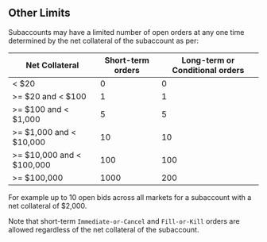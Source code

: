 ## Other Limits

Subaccounts may have a limited number of open orders at any one time determined by the net collateral of the subaccount as per:

| Net Collateral | Short-term orders | Long-term or Conditional orders |
| -------------- | ----------------- | ------------------------------- |
| < $20          | 0                 | 0                               |
| >= $20 and < $100         | 1                 | 1                               |
| >= $100 and < $1,000       | 5                 | 5                               |
| >= $1,000 and < $10,000      | 10                | 10                              |
| >= $10,000 and < $100,000     | 100               | 100                             |
| >= $100,000      | 1000               | 200                             |

For example up to 10 open bids across all markets for a subaccount with a net collateral of $2,000.

Note that short-term `Immediate-or-Cancel` and `Fill-or-Kill` orders are allowed regardless of the net collateral of the subaccount.
